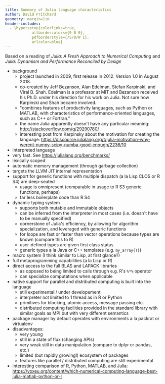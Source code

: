 ```yaml
---
title: Summary of Julia language characteristics
author: David Pritchard
geometry: margin=1in
header-includes:
  - \hypersetup{colorlinks=true,
            allbordercolors={0 0 0},
            pdfborderstyle={/S/U/W 1},
			urlcolor=blue}
---
```


Based on a reading of _Julia: A Fresh Approach to Numerical Computing_ and _Julia:
Dynamism and Performance Reconciled by Design_

* background
    * project launched in 2009, first release in 2012.  Version 1.0 in August 2018.
    * co-created by Jeff Bezanson, Alan Edelman, Stefan Karpinski, and Viral
      B. Shah.  Edelman is a professor at MIT and Bezanson received his
      Ph.D. under his direction for his work on Julia. Not sure how Karpinski
      and Shah became involved.
    * "combines features of productivity languages, such as Python or MATLAB,
      with characteristics of performance-oriented languages, such as C++ or
      Fortran."
    * the name Julia apparently doesn't have any particular meaning:
      <http://stackoverflow.com/q/29290780/>
    * interesting post from Karpinsky about the motivation for creating the
      language:
      <https://discourse.julialang.org/t/julia-motivation-why-werent-numpy-scipy-numba-good-enough/2236/10>
* interpreted language
* very fast.  See <https://julialang.org/benchmarks/>
* lexically scoped
* automatic memory management (through garbage collection)
* targets the LLVM JIT internal representation
* support for generic functions with multiple dispatch (a la Lisp CLOS or R S4)  are deep-seated
    * usage is omnipresent (comparable in usage to R S3 generic functions,
      perhaps)
    * far less boilerplate code than R S4
* dynamic typing system
    * supports both mutable and immutable objects
    * can be inferred from the interpreter in most cases (i.e. doesn't have to
      be manually specified)
    * cornerstone of Julia's efficiency, by allowing for algorithm
      specialization, and leveraged with generic functions
    * for loops are fast or faster than vector operations because types are
      known (compare this to R)
    * user-defined types are given first class status
    * generic types a la Java or C++ templates (e.g. `my_array{T}`)
* macro system (I think similar to Lisp, at first glance?)
* full metaprogramming capabilities (a la Lisp or R)
* direct access to the full BLAS and LAPACK libraries
    * as opposed to being limited to calls through e.g. R's `%*%` operator
    * can specialize computations when applicable
* native support for parallel and distributed computing is built into the language
    * still experimental / under developement
    * interpreter not limited to 1 thread as in R or Python
    * primitives for blocking, atomic access, message passing etc.
    * distributed computing facilities provided in the standard library with
      similar goals as MPI but with very different semantics
* package manager by default operates with environments a la packrat or virtualenv
* disadvantages:
    * very young
	* still in a state of flux (changing APIs)
	* very weak still in data manipulation (compare to dplyr or pandas, etc.)
	* limited (but rapidly growing!)  ecosystem of packages
	* features like parallel / distributed computing are still experimental
* interesting comparison of R, Python, MATLAB, and Julia:
  <https://voxeu.org/content/which-numerical-computing-language-best-julia-matlab-python-or-r>
